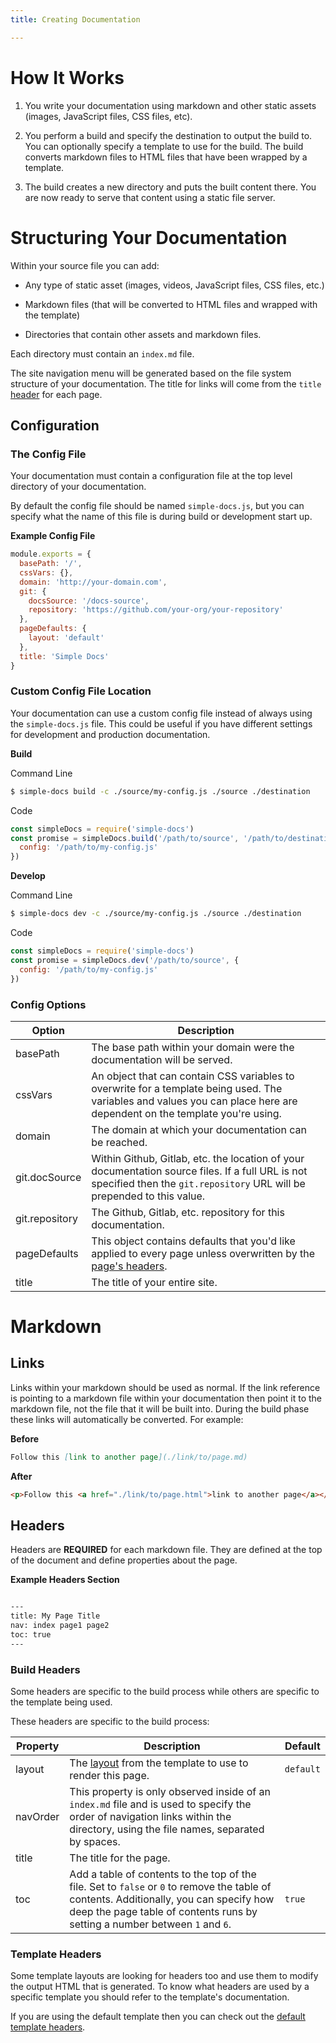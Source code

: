 ```yaml
---
title: Creating Documentation

---
```


# How It Works

1. You write your documentation using markdown and other static assets (images, JavaScript files, CSS files, etc).

2. You perform a build and specify the destination to output the build to. You can optionally specify a template to use for the build. The build converts markdown files to HTML files that have been wrapped by a template.

3. The build creates a new directory and puts the built content there. You are now ready to serve that content using a static file server.

# Structuring Your Documentation

Within your source file you can add:
 
- Any type of static asset (images, videos, JavaScript files, CSS files, etc.)

- Markdown files (that will be converted to HTML files and wrapped with the template)

- Directories that contain other assets and markdown files.

Each directory must contain an `index.md` file.

The site navigation menu will be generated based on the file system structure of your documentation. The title for links will come from the `title` [header](#headers) for each page.

## Configuration

### The Config File

Your documentation must contain a configuration file at the top level directory of your documentation.

By default the config file should be named `simple-docs.js`, but you can specify what the name of this file is during build or development start up.

**Example Config File**

```js
module.exports = {
  basePath: '/',
  cssVars: {},
  domain: 'http://your-domain.com',
  git: {
    docsSource: '/docs-source',
    repository: 'https://github.com/your-org/your-repository'
  },
  pageDefaults: {
    layout: 'default'
  },
  title: 'Simple Docs'
}
```

### Custom Config File Location

Your documentation can use a custom config file instead of always using the `simple-docs.js` file. This could be useful if you have different settings for development and production documentation.

**Build**

Command Line

```bash
$ simple-docs build -c ./source/my-config.js ./source ./destination
```

Code

```js
const simpleDocs = require('simple-docs')
const promise = simpleDocs.build('/path/to/source', '/path/to/destination', {
  config: '/path/to/my-config.js' 
})
```

**Develop**

Command Line

```bash
$ simple-docs dev -c ./source/my-config.js ./source ./destination
```

Code

```js
const simpleDocs = require('simple-docs')
const promise = simpleDocs.dev('/path/to/source', {
  config: '/path/to/my-config.js' 
})
```

### Config Options

| Option | Description |
| ------ | ----------- |
| basePath | The base path within your domain were the documentation will be served. |
| cssVars | An object that can contain CSS variables to overwrite for a template being used. The variables and values you can place here are dependent on the template you're using. |
| domain | The domain at which your documentation can be reached. |
| git.docSource | Within Github, Gitlab, etc. the location of your documentation source files. If a full URL is not specified then the `git.repository` URL will be prepended to this value. |
| git.repository | The Github, Gitlab, etc. repository for this documentation. |
| pageDefaults | This object contains defaults that you'd like applied to every page unless overwritten by the [page's headers](#headers). |
| title | The title of your entire site. |

# Markdown

## Links

Links within your markdown should be used as normal. If the link reference is pointing to a markdown file within your documentation then point it to the markdown file, not the file that it will be built into. During the build phase these links will automatically be converted. For example:

**Before**

```md
Follow this [link to another page](./link/to/page.md)
```

**After**

```html
<p>Follow this <a href="./link/to/page.html">link to another page</a></p>
```

## Headers

Headers are **REQUIRED** for each markdown file. They are defined at the top of the document and define properties about the page.

**Example Headers Section**

```md

---
title: My Page Title
nav: index page1 page2
toc: true
---
```

### Build Headers

Some headers are specific to the build process while others are specific to the template being used.

These headers are specific to the build process:

| Property | Description | Default |
| -------- | ----------- | ------- |
| layout | The [layout](./templates/layouts.md) from the template to use to render this page. | `default` |
| navOrder | This property is only observed inside of an `index.md` file and is used to specify the order of navigation links within the directory, using the file names, separated by spaces. | |
| title | The title for the page. | |
| toc | Add a table of contents to the top of the file. Set to `false` or `0` to remove the table of contents. Additionally, you can specify how deep the page table of contents runs by setting a number between `1` and `6`. | `true` |

### Template Headers

Some template layouts are looking for headers too and use them to modify the output HTML that is generated. To know what headers are used by a specific template you should refer to the template's documentation.

If you are using the default template then you can check out the [default template headers](../templates/default.md#page-headers).
